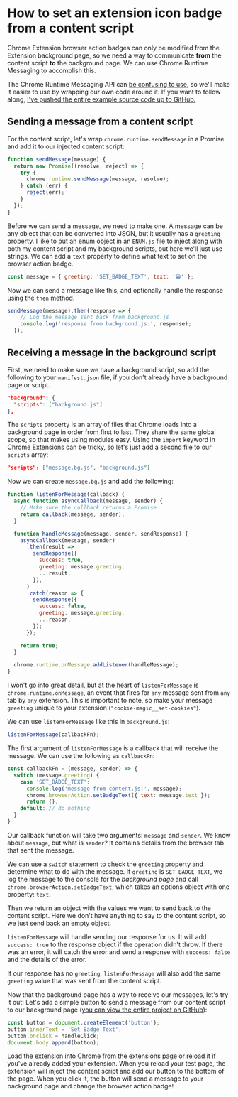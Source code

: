 # How to set an extension icon badge from a content script

Chrome Extension browser action badges can only be modified from the Extension background page, so we need a way to communicate **from** the content script **to** the background page. We can use Chrome Runtime Messaging to accomplish this.

The Chrome Runtime Messaging API can [be confusing to use](https://stackoverflow.com/questions/20077487/chrome-extension-message-passing-response-not-sent#comment64245056_20077854), so we'll make it easier to use by wrapping our own code around it. If you want to follow along, [I've pushed the entire example source code up to GitHub.](https://github.com/jacksteamdev/runtime-messaging-example)

## Sending a message from a content script

For the content script, let's wrap `chrome.runtime.sendMessage` in a Promise and add it to our injected content script:

```javascript
function sendMessage(message) {
  return new Promise((resolve, reject) => {
    try {
      chrome.runtime.sendMessage(message, resolve);
    } catch (err) {
      reject(err);
    }
  });
}
```

Before we can send a message, we need to make one. A message can be any object that can be converted into JSON, but it usually has a `greeting` property. I like to put an enum object in an `ENUM.js` file to inject along with both my content script and my background scripts, but here we'll just use strings. We can add a `text` property to define what text to set on the browser action badge.

```javascript
const message = { greeting: 'SET_BADGE_TEXT', text: '😀' };
```

Now we can send a message like this, and optionally handle the response using the `then` method.

```javascript
sendMessage(message).then(response => {
    // Log the message sent back from background.js
    console.log('response from background.js:', response);
  });
```

## Receiving a message in the background script
First, we need to make sure we have a background script, so add the following to your `manifest.json` file, if you don't already have a background page or script.

```json
"background": {
  "scripts": ["background.js"]
},
```

The `scripts` property is an array of files that Chrome loads into a background page in order from first to last. They share the same global scope, so that makes using modules easy. Using the `import` keyword in Chrome Extensions can be tricky, so let's just add a second file to our `scripts` array:

```json
"scripts": ["message.bg.js", "background.js"]
```

Now we can create `message.bg.js` and add the following:

```javascript
function listenForMessage(callback) {
  async function asyncCallback(message, sender) {
    // Make sure the callback returns a Promise
    return callback(message, sender);
  }

  function handleMessage(message, sender, sendResponse) {
    asyncCallback(message, sender)
      .then(result =>
        sendResponse({
          success: true,
          greeting: message.greeting,
          ...result,
        }),
      )
      .catch(reason => {
        sendResponse({
          success: false,
          greeting: message.greeting,
          ...reason,
        });
      });

    return true;
  }

  chrome.runtime.onMessage.addListener(handleMessage);
}
```

I won't go into great detail, but at the heart of `listenForMessage` is `chrome.runtime.onMessage`, an event that fires for `any` message sent from `any` tab by `any` extension. This is important to note, so make your message `greeting` unique to your extension (`"cookie-magic__set-cookies"`).

We can use `listenForMessage` like this in `background.js`:

```javascript
listenForMessage(callbackFn);
```

The first argument of `listenForMessage` is a callback that will receive the message. We can use the following as `callbackFn`:

```javascript
const callbackFn = (message, sender) => {
  switch (message.greeting) {
    case 'SET_BADGE_TEXT':
      console.log('message from content.js:', message);
      chrome.browserAction.setBadgeText({ text: message.text });
      return {};
    default: // do nothing
  }
}
```

Our callback function will take two arguments: `message` and `sender`. We know about `message`, but what is `sender`? It contains details from the browser tab that sent the message.

We can use a `switch` statement to check the `greeting` property and determine what to do with the message. If `greeting` is `SET_BADGE_TEXT`, we log the message to the console for the *background page* and call `chrome.browserAction.setBadgeText`, which takes an options object with one property: `text`.

Then we return an object with the values we want to send back to the content script. Here we don't have anything to say to the content script, so we just send back an empty object. 

`listenForMessage` will handle sending our response for us.  It will add `success: true` to the response object if the operation didn't throw. If there was an error, it will catch the error and send a response with `success: false` and the details of the error.

If our response has no `greeting`, `listenForMessage` will also add the same `greeting` value that was sent from the content script.

Now that the background page has a way to receive our messages, let's try it out! Let's add a simple button to send a message from our content script to our background page ([you can view the entire project on GitHub](https://github.com/jacksteamdev/runtime-messaging-example)):

```javascript
const button = document.createElement('button');
button.innerText = 'Set Badge Text';
button.onclick = handleClick;
document.body.append(button);
```

Load the extension into Chrome from the extensions page or reload it if you've already added your extension. When you reload your test page, the extension will inject the content script and add our button to the bottom of the page. When you click it, the button will send a message to your background page and change the browser action badge!
